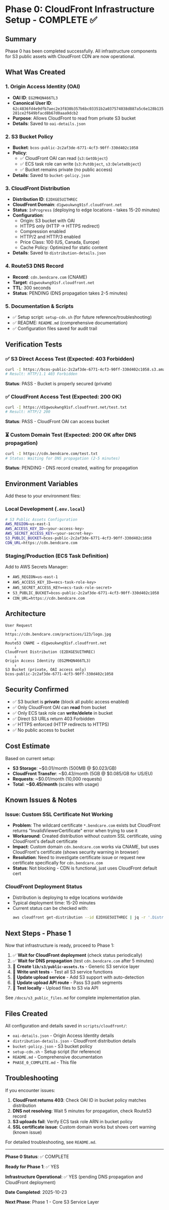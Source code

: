 # Phase 0: CloudFront Infrastructure Setup - COMPLETE ✅

## Summary

Phase 0 has been completed successfully. All infrastructure components for S3 public assets with CloudFront CDN are now operational.

## What Was Created

### 1. Origin Access Identity (OAI)
- **OAI ID**: `EG2MHQN466TL3`
- **Canonical User ID**: `62c4836fd4e9dfb7aec2e3f830b357b6bc03351b2a037574038d887a5c6e128b135281ce2f649bfacd8b67d0aaa9dcb2`
- **Purpose**: Allows CloudFront to read from private S3 bucket
- **Details**: Saved to `oai-details.json`

### 2. S3 Bucket Policy
- **Bucket**: `bcos-public-2c2af3de-6771-4cf3-90ff-330d402c1058`
- **Policy**:
  - ✅ CloudFront OAI can read (`s3:GetObject`)
  - ✅ ECS task role can write (`s3:PutObject`, `s3:DeleteObject`)
  - ✅ Bucket remains private (no public access)
- **Details**: Saved to `bucket-policy.json`

### 3. CloudFront Distribution
- **Distribution ID**: `E2DXGE5UITHREC`
- **CloudFront Domain**: `d1gwoukwng91sf.cloudfront.net`
- **Status**: `InProgress` (deploying to edge locations - takes 15-20 minutes)
- **Configuration**:
  - Origin: S3 bucket with OAI
  - HTTPS only (HTTP → HTTPS redirect)
  - Compression enabled
  - HTTP/2 and HTTP/3 enabled
  - Price Class: 100 (US, Canada, Europe)
  - Cache Policy: Optimized for static content
- **Details**: Saved to `distribution-details.json`

### 4. Route53 DNS Record
- **Record**: `cdn.bendcare.com` (CNAME)
- **Target**: `d1gwoukwng91sf.cloudfront.net`
- **TTL**: 300 seconds
- **Status**: PENDING (DNS propagation takes 2-5 minutes)

### 5. Documentation & Scripts
- ✅ Setup script: `setup-cdn.sh` (for future reference/troubleshooting)
- ✅ README: `README.md` (comprehensive documentation)
- ✅ Configuration files saved for audit trail

## Verification Tests

### ✅ S3 Direct Access Test (Expected: 403 Forbidden)
```bash
curl -I https://bcos-public-2c2af3de-6771-4cf3-90ff-330d402c1058.s3.amazonaws.com/test.txt
# Result: HTTP/1.1 403 Forbidden
```
**Status**: PASS - Bucket is properly secured (private)

### ✅ CloudFront Access Test (Expected: 200 OK)
```bash
curl -I https://d1gwoukwng91sf.cloudfront.net/test.txt
# Result: HTTP/2 200
```
**Status**: PASS - CloudFront OAI can access bucket

### ⏳ Custom Domain Test (Expected: 200 OK after DNS propagation)
```bash
curl -I https://cdn.bendcare.com/test.txt
# Status: Waiting for DNS propagation (2-5 minutes)
```
**Status**: PENDING - DNS record created, waiting for propagation

## Environment Variables

Add these to your environment files:

### Local Development (`.env.local`)
```bash
# S3 Public Assets Configuration
AWS_REGION=us-east-1
AWS_ACCESS_KEY_ID=<your-access-key>
AWS_SECRET_ACCESS_KEY=<your-secret-key>
S3_PUBLIC_BUCKET=bcos-public-2c2af3de-6771-4cf3-90ff-330d402c1058
CDN_URL=https://cdn.bendcare.com
```

### Staging/Production (ECS Task Definition)
Add to AWS Secrets Manager:
- `AWS_REGION=us-east-1`
- `AWS_ACCESS_KEY_ID=<ecs-task-role-key>`
- `AWS_SECRET_ACCESS_KEY=<ecs-task-role-secret>`
- `S3_PUBLIC_BUCKET=bcos-public-2c2af3de-6771-4cf3-90ff-330d402c1058`
- `CDN_URL=https://cdn.bendcare.com`

## Architecture

```
User Request
    ↓
https://cdn.bendcare.com/practices/123/logo.jpg
    ↓
Route53 CNAME → d1gwoukwng91sf.cloudfront.net
    ↓
CloudFront Distribution (E2DXGE5UITHREC)
    ↓
Origin Access Identity (EG2MHQN466TL3)
    ↓
S3 Bucket (private, OAI access only)
bcos-public-2c2af3de-6771-4cf3-90ff-330d402c1058
```

## Security Confirmed

- ✅ S3 bucket is **private** (block all public access enabled)
- ✅ Only CloudFront OAI can **read** from bucket
- ✅ Only ECS task role can **write/delete** in bucket
- ✅ Direct S3 URLs return 403 Forbidden
- ✅ HTTPS enforced (HTTP redirects to HTTPS)
- ✅ No public access to bucket

## Cost Estimate

Based on current setup:
- **S3 Storage**: ~$0.01/month (500MB @ $0.023/GB)
- **CloudFront Transfer**: ~$0.43/month (5GB @ $0.085/GB for US/EU)
- **Requests**: ~$0.01/month (10,000 requests)
- **Total**: **~$0.45/month** (scales with usage)

## Known Issues & Notes

### Issue: Custom SSL Certificate Not Working
- **Problem**: The wildcard certificate `*.bendcare.com` exists but CloudFront returns "InvalidViewerCertificate" error when trying to use it
- **Workaround**: Created distribution without custom SSL certificate, using CloudFront's default certificate
- **Impact**: Custom domain `cdn.bendcare.com` works via CNAME, but uses CloudFront's certificate (shows security warning in browser)
- **Resolution**: Need to investigate certificate issue or request new certificate specifically for `cdn.bendcare.com`
- **Status**: Not blocking - CDN is functional, just uses CloudFront default cert

### CloudFront Deployment Status
- Distribution is deploying to edge locations worldwide
- Typical deployment time: 15-20 minutes
- Current status can be checked with:
  ```bash
  aws cloudfront get-distribution --id E2DXGE5UITHREC | jq -r '.Distribution.Status'
  ```

## Next Steps - Phase 1

Now that infrastructure is ready, proceed to Phase 1:

1. ✅ **Wait for CloudFront deployment** (check status periodically)
2. ✅ **Wait for DNS propagation** (test `cdn.bendcare.com` after 5 minutes)
3. 📝 **Create `lib/s3/public-assets.ts`** - Generic S3 service layer
4. 📝 **Write unit tests** - Test all S3 service functions
5. 📝 **Update upload service** - Add S3 support with auto-detection
6. 📝 **Update upload API route** - Pass S3 path segments
7. 📝 **Test locally** - Upload files to S3 via API

See `/docs/s3_public_files.md` for complete implementation plan.

## Files Created

All configuration and details saved in `scripts/cloudfront/`:
- `oai-details.json` - Origin Access Identity details
- `distribution-details.json` - CloudFront distribution details
- `bucket-policy.json` - S3 bucket policy
- `setup-cdn.sh` - Setup script (for reference)
- `README.md` - Comprehensive documentation
- `PHASE_0_COMPLETE.md` - This file

## Troubleshooting

If you encounter issues:

1. **CloudFront returns 403**: Check OAI ID in bucket policy matches distribution
2. **DNS not resolving**: Wait 5 minutes for propagation, check Route53 record
3. **S3 uploads fail**: Verify ECS task role ARN in bucket policy
4. **SSL certificate issue**: Custom domain works but shows cert warning (known issue)

For detailed troubleshooting, see `README.md`.

---

**Phase 0 Status**: ✅ COMPLETE

**Ready for Phase 1**: ✅ YES

**Infrastructure Operational**: ✅ YES (pending DNS propagation and CloudFront deployment)

**Date Completed**: 2025-10-23

**Next Phase**: Phase 1 - Core S3 Service Layer

